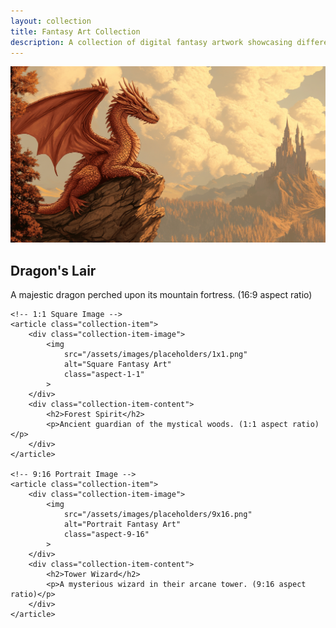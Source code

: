 ```yaml
---
layout: collection
title: Fantasy Art Collection
description: A collection of digital fantasy artwork showcasing different aspect ratios
---
```


<div class="collection-list">
    <!-- 16:9 Landscape Image -->
    <article class="collection-item">
        <div class="collection-item-image">
            <img 
                src="/assets/images/placeholders/16x9.png"
                alt="Landscape Fantasy Art"
                class="aspect-16-9"
            >
        </div>
        <div class="collection-item-content">
            <h2>Dragon's Lair</h2>
            <p>A majestic dragon perched upon its mountain fortress. (16:9 aspect ratio)</p>
        </div>
    </article>

    <!-- 1:1 Square Image -->
    <article class="collection-item">
        <div class="collection-item-image">
            <img 
                src="/assets/images/placeholders/1x1.png"
                alt="Square Fantasy Art"
                class="aspect-1-1"
            >
        </div>
        <div class="collection-item-content">
            <h2>Forest Spirit</h2>
            <p>Ancient guardian of the mystical woods. (1:1 aspect ratio)</p>
        </div>
    </article>

    <!-- 9:16 Portrait Image -->
    <article class="collection-item">
        <div class="collection-item-image">
            <img 
                src="/assets/images/placeholders/9x16.png"
                alt="Portrait Fantasy Art"
                class="aspect-9-16"
            >
        </div>
        <div class="collection-item-content">
            <h2>Tower Wizard</h2>
            <p>A mysterious wizard in their arcane tower. (9:16 aspect ratio)</p>
        </div>
    </article>
</div>